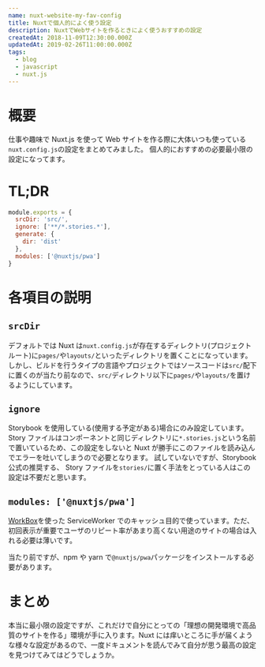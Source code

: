 ```yaml
---
name: nuxt-website-my-fav-config
title: Nuxtで個人的によく使う設定
description: NuxtでWebサイトを作るときによく使うおすすめの設定
createdAt: 2018-11-09T12:30:00.000Z
updatedAt: 2019-02-26T11:00:00.000Z
tags:
  - blog
  - javascript
  - nuxt.js
---
```


# 概要

仕事や趣味で Nuxt.js を使って Web サイトを作る際に大体いつも使っている`nuxt.config.js`の設定をまとめてみました。
個人的におすすめの必要最小限の設定になってます。

# TL;DR

```js
module.exports = {
  srcDir: 'src/',
  ignore: ['**/*.stories.*'],
  generate: {
    dir: 'dist'
  },
  modules: ['@nuxtjs/pwa']
}
```

# 各項目の説明

## `srcDir`

デフォルトでは Nuxt は`nuxt.config.js`が存在するディレクトリ(プロジェクトルート)に`pages/`や`layouts/`といったディレクトリを置くことになっています。しかし、ビルドを行うタイプの言語やプロジェクトではソースコードは`src/`配下に置くのが当たり前なので、`src/`ディレクトリ以下に`pages/`や`layouts/`を置けるようにしています。

## `ignore`

Storybook を使用している(使用する予定がある)場合にのみ設定しています。
Story ファイルはコンポーネントと同じディレクトリに`*.stories.js`という名前で置いているため、この設定をしないと Nuxt が勝手にこのファイルを読み込んでエラーを吐いてしまうので必要となります。
試していないですが、Storybook 公式の推奨する、 Story ファイルを`stories/`に置く手法をとっている人はこの設定は不要だと思います。

## `modules: ['@nuxtjs/pwa']`

[WorkBox](https://developers.google.com/web/tools/workbox/)を使った ServiceWorker でのキャッシュ目的で使っています。ただ、初回表示が重要でユーザのリピート率があまり高くない用途のサイトの場合は入れる必要は薄いです。

当たり前ですが、npm や yarn で`@nuxtjs/pwa`パッケージをインストールする必要があります。

# まとめ

本当に最小限の設定ですが、これだけで自分にとっての「理想の開発環境で高品質のサイトを作る」環境が手に入ります。Nuxt には痒いところに手が届くような様々な設定があるので、一度ドキュメントを読んでみて自分が思う最高の設定を見つけてみてはどうでしょうか。
